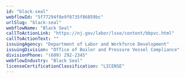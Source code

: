 ```yaml
---
id: "black-seal"
webflowId: "5f77294f8e9f8735f86859bc"
urlSlug: "black-seal"
webflowName: "Black Seal"
callToActionLink: "https://nj.gov/labor/lsse/content/bbpvc.html"
callToActionText: ""
issuingAgency: "Department of Labor and Workforce Development"
issuingDivision: "Office of Boiler and Pressure Vessel Compliance"
divisionPhone: "(609) 292-2345"
webflowIndustry: "Black Seal"
licenseCertificationClassification: "LICENSE"
---
```

